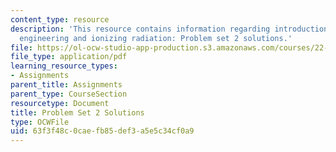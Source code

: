 ```yaml
---
content_type: resource
description: 'This resource contains information regarding introduction to nuclear
  engineering and ionizing radiation: Problem set 2 solutions.'
file: https://ol-ocw-studio-app-production.s3.amazonaws.com/courses/22-01-introduction-to-nuclear-engineering-and-ionizing-radiation-fall-2016/63f3f48c0caefb85def3a5e5c34cf0a9_MIT22_01F16_ProblemSet2Sol.pdf
file_type: application/pdf
learning_resource_types:
- Assignments
parent_title: Assignments
parent_type: CourseSection
resourcetype: Document
title: Problem Set 2 Solutions
type: OCWFile
uid: 63f3f48c-0cae-fb85-def3-a5e5c34cf0a9
---
```

